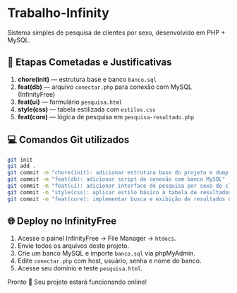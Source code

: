 # Trabalho-Infinity

Sistema simples de pesquisa de clientes por sexo, desenvolvido em PHP + MySQL.

## 🚀 Etapas Cometadas e Justificativas

1. **chore(init)** — estrutura base e banco `banco.sql`
2. **feat(db)** — arquivo `conectar.php` para conexão com MySQL (InfinityFree)
3. **feat(ui)** — formulário `pesquisa.html`
4. **style(css)** — tabela estilizada com `estilos.css`
5. **feat(core)** — lógica de pesquisa em `pesquisa-resultado.php`

## 💻 Comandos Git utilizados

```bash
git init
git add .
git commit -m "chore(init): adicionar estrutura base do projeto e dump do banco"
git commit -m "feat(db): adicionar script de conexão com banco MySQL"
git commit -m "feat(ui): adicionar interface de pesquisa por sexo do cliente"
git commit -m "style(css): aplicar estilo básico à tabela de resultados"
git commit -m "feat(core): implementar busca e exibição de resultados no PHP"
```

## 🌐 Deploy no InfinityFree

1. Acesse o painel InfinityFree → File Manager → `htdocs`.
2. Envie todos os arquivos deste projeto.
3. Crie um banco MySQL e importe `banco.sql` via phpMyAdmin.
4. Edite `conectar.php` com host, usuário, senha e nome do banco.
5. Acesse seu domínio e teste `pesquisa.html`.

Pronto 🎯 Seu projeto estará funcionando online!

